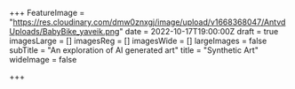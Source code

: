 +++
FeatureImage = "https://res.cloudinary.com/dmw0znxgj/image/upload/v1668368047/AntvdUploads/BabyBike_yaveik.png"
date = 2022-10-17T19:00:00Z
draft = true
imagesLarge = []
imagesReg = []
imagesWide = []
largeImages = false
subTitle = "An exploration of AI generated art"
title = "Synthetic Art"
wideImage = false

+++
